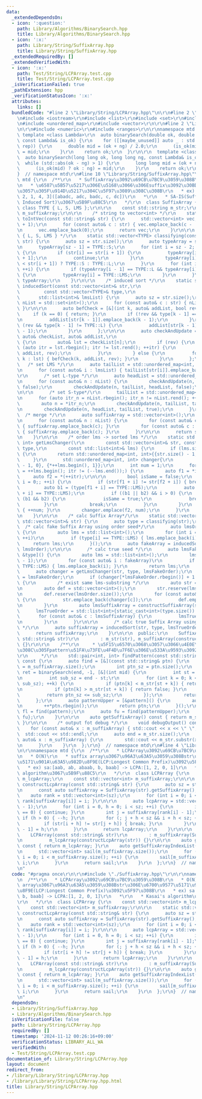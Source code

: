 ```yaml
---
data:
  _extendedDependsOn:
  - icon: ':question:'
    path: Library/Algorithms/BinarySearch.hpp
    title: Library/Algorithms/BinarySearch.hpp
  - icon: ':x:'
    path: Library/String/SuffixArray.hpp
    title: Library/String/SuffixArray.hpp
  _extendedRequiredBy: []
  _extendedVerifiedWith:
  - icon: ':x:'
    path: Test/String/LCPArray.test.cpp
    title: Test/String/LCPArray.test.cpp
  _isVerificationFailed: true
  _pathExtension: hpp
  _verificationStatusIcon: ':x:'
  attributes:
    links: []
  bundledCode: "#line 2 \"Library/String/LCPArray.hpp\"\n\r\n#line 2 \"Library/String/SuffixArray.hpp\"\
    \n#include <iostream>\r\n#include <list>\r\n#include <set>\r\n#include <string>\r\
    \n#include <unordered_map>\r\n#include <vector>\r\n\r\n#line 2 \"Library/Algorithms/BinarySearch.hpp\"\
    \n\r\n#include <numeric>\r\n#include <ranges>\r\n\r\nnamespace mtd {\r\n\r\n \
    \ template <class Lambda>\r\n  auto binarySearch(double ok, double ng, int rep,\
    \ const Lambda& is_ok) {\r\n    for ([[maybe_unused]] auto _ : std::views::iota(0,\
    \ rep)) {\r\n      double mid = (ok + ng) / 2.0;\r\n      (is_ok(mid) ? ok : ng)\
    \ = mid;\r\n    }\r\n    return ok;\r\n  }\r\n\r\n  template <class Lambda>\r\n\
    \  auto binarySearch(long long ok, long long ng, const Lambda& is_ok) {\r\n  \
    \  while (std::abs(ok - ng) > 1) {\r\n      long long mid = (ok + ng) >> 1;\r\n\
    \      (is_ok(mid) ? ok : ng) = mid;\r\n    }\r\n    return ok;\r\n  }\r\n\r\n\
    }  // namespace mtd\r\n#line 10 \"Library/String/SuffixArray.hpp\"\n\r\nnamespace\
    \ mtd {\r\n  /**\r\n   * SuffixArray\u3092\u69CB\u7BC9\u3059\u308B\r\n   * O(N)\r\
    \n   * \u6587\u5B57\u5217\u306E\u5168\u3066\u306Esuffix\u3092\u30BD\u30FC\u30C8\
    \u3057\u305F\u914D\u5217\u304C\u5F97\u3089\u308C\u308B\r\n   * ex) abadc -> [0,\
    \ 2, 1, 4, 3]([abadc, adc, badc, c, dc])\r\n   *\r\n   * SA-IS(Suffix Array -\
    \ Induced Sort)\u3067\u5B9F\u88C5\r\n   */\r\n  class SuffixArray {\r\n    enum\
    \ class TYPE { L, S, LMS };\r\n\r\n    const std::string m_str;\r\n    const std::vector<int>\
    \ m_suffixArray;\r\n\r\n    /* string to vector<int> */\r\n    static std::vector<int>\
    \ toIntVec(const std::string& str) {\r\n      std::vector<int> vec;\r\n      vec.reserve(str.size()\
    \ + 1);\r\n      for (const auto& c : str) { vec.emplace_back(c - '0' + 1); }\r\
    \n      vec.emplace_back(0);\r\n      return vec;\r\n    }\r\n\r\n    /* classify\
    \ { L, S, LMS } */\r\n    static std::vector<TYPE> classifying(const std::vector<int>&\
    \ str) {\r\n      auto sz = str.size();\r\n      auto typeArray = std::vector<TYPE>(sz);\r\
    \n      typeArray[sz - 1] = TYPE::S;\r\n      for (int i = sz - 2; i >= 0; --i)\
    \ {\r\n        if (str[i] == str[i + 1]) {\r\n          typeArray[i] = typeArray[i\
    \ + 1];\r\n          continue;\r\n        }\r\n        typeArray[i] = (str[i]\
    \ < str[i + 1]) ? TYPE::S : TYPE::L;\r\n      }\r\n      for (int i = 1; i < sz;\
    \ ++i) {\r\n        if (typeArray[i - 1] == TYPE::L && typeArray[i] == TYPE::S)\
    \ {\r\n          typeArray[i] = TYPE::LMS;\r\n        }\r\n      }\r\n      return\
    \ typeArray;\r\n    }\r\n\r\n    /* induced sort */\r\n    static std::vector<int>\
    \ inducedSort(const std::vector<int>& str,\r\n                               \
    \         const std::vector<TYPE>& type,\r\n                                 \
    \       std::list<int>& lmsList) {\r\n      auto sz = str.size();\r\n      auto\
    \ nList = std::set<int>();\r\n      for (const auto& c : str) { nList.emplace(c);\
    \ }\r\n\r\n      auto befCheck = [&](int k, auto& addList, bool rev) {\r\n   \
    \     if (k == 0) { return; }\r\n        if (!rev && type[k - 1] == TYPE::L) {\r\
    \n          addList[str[k - 1]].emplace_back(k - 1);\r\n        }\r\n        if\
    \ (rev && type[k - 1] != TYPE::L) {\r\n          addList[str[k - 1]].emplace_front(k\
    \ - 1);\r\n        }\r\n      };\r\n\r\n      auto checkAndUpdate = [&](int n,\
    \ auto& checkList, auto& addList,\r\n                                bool rev)\
    \ {\r\n        auto& lst = checkList[n];\r\n        if (rev) {\r\n          for\
    \ (auto itr = lst.rbegin(); itr != lst.rend(); ++itr) {\r\n            befCheck(*itr,\
    \ addList, rev);\r\n          }\r\n        } else {\r\n          for (const auto&\
    \ k : lst) { befCheck(k, addList, rev); }\r\n        }\r\n      };\r\n\r\n   \
    \   /* set LMS */\r\n      auto tailList = std::unordered_map<int, std::list<int>>();\r\
    \n      for (const auto& i : lmsList) { tailList[str[i]].emplace_back(i); }\r\n\
    \r\n      /* set L-type */\r\n      auto headList = std::unordered_map<int, std::list<int>>();\r\
    \n      for (const auto& n : nList) {\r\n        checkAndUpdate(n, headList, headList,\
    \ false);\r\n        checkAndUpdate(n, tailList, headList, false);\r\n      }\r\
    \n\r\n      /* set S-type*/\r\n      tailList = std::unordered_map<int, std::list<int>>();\r\
    \n      for (auto itr_n = nList.rbegin(); itr_n != nList.rend(); ++itr_n) {\r\n\
    \        auto n = *itr_n;\r\n        checkAndUpdate(n, tailList, tailList, true);\r\
    \n        checkAndUpdate(n, headList, tailList, true);\r\n      }\r\n\r\n    \
    \  /* merge */\r\n      auto suffixArray = std::vector<int>();\r\n      suffixArray.reserve(sz);\r\
    \n      for (const auto& n : nList) {\r\n        for (const auto& c : headList[n])\
    \ { suffixArray.emplace_back(c); }\r\n        for (const auto& c : tailList[n])\
    \ { suffixArray.emplace_back(c); }\r\n      }\r\n\r\n      return suffixArray;\r\
    \n    }\r\n\r\n    /* order lms -> sorted lms */\r\n    static std::unordered_map<int,\
    \ int> getLmsChanger(\r\n        const std::vector<int>& str, const std::vector<TYPE>&\
    \ type,\r\n        const std::list<int>& lms) {\r\n      if (lms.size() == 1)\
    \ {\r\n        return std::unordered_map<int, int>{{str.size() - 1, 0}};\r\n \
    \     }\r\n      std::unordered_map<int, int> changer{\r\n          {static_cast<int>(str.size())\
    \ - 1, 0}, {*++lms.begin(), 1}};\r\n      int num = 1;\r\n      for (auto itr\
    \ = ++lms.begin(); itr != (--lms.end());) {\r\n        auto f1 = *itr;\r\n   \
    \     auto f2 = *(++itr);\r\n\r\n        bool isSame = false;\r\n        for (int\
    \ i = 0;; ++i) {\r\n          if (str[f1 + i] != str[f2 + i]) { break; }\r\n \
    \         auto b1 = (type[f1 + i] == TYPE::LMS);\r\n          auto b2 = (type[f2\
    \ + i] == TYPE::LMS);\r\n          if ((b1 || b2) && i > 0) {\r\n            if\
    \ (b1 && b2) {\r\n              isSame = true;\r\n              break;\r\n   \
    \         }\r\n            break;\r\n          }\r\n        }\r\n        if (!isSame)\
    \ { ++num; }\r\n        changer.emplace(f2, num);\r\n      }\r\n      return changer;\r\
    \n    }\r\n\r\n    /* calc Suffix Array*/\r\n    static std::vector<int> constructSuffixArray(const\
    \ std::vector<int>& str) {\r\n      auto type = classifying(str);\r\n\r\n    \
    \  /* calc fake Suffix Array using order seed*/\r\n      auto lmsOrder = [&type]()\
    \ {\r\n        auto lms = std::list<int>();\r\n        for (int i = 0; i < type.size();\
    \ ++i)\r\n          if (type[i] == TYPE::LMS) { lms.emplace_back(i); }\r\n   \
    \     return lms;\r\n      }();\r\n      auto fakeArray = inducedSort(str, type,\
    \ lmsOrder);\r\n\r\n      /* calc true seed */\r\n      auto lmsFakeOrder = [&fakeArray,\
    \ &type]() {\r\n        auto lms = std::list<int>();\r\n        lms.emplace_back(static_cast<int>(type.size())\
    \ - 1);\r\n        for (const auto& i : fakeArray)\r\n          if (type[i] ==\
    \ TYPE::LMS) { lms.emplace_back(i); }\r\n        return lms;\r\n      }();\r\n\
    \      auto changer = getLmsChanger(str, type, lmsFakeOrder);\r\n      auto& lmsTrueOrder\
    \ = lmsFakeOrder;\r\n      if (changer[*lmsFakeOrder.rbegin()] + 1 < lmsFakeOrder.size())\
    \ {\r\n        /* exist same lms-substring */\r\n        auto str = std::vector<int>();\r\
    \n        auto def = std::vector<int>();\r\n        str.reserve(lmsOrder.size());\r\
    \n        def.reserve(lmsOrder.size());\r\n        for (const auto& c : lmsOrder)\
    \ {\r\n          str.emplace_back(changer[c]);\r\n          def.emplace_back(c);\r\
    \n        }\r\n        auto lmsSuffixArray = constructSuffixArray(str);\r\n  \
    \      lmsTrueOrder = std::list<int>{static_cast<int>(type.size()) - 1};\r\n \
    \       for (const auto& c : lmsSuffixArray) {\r\n          lmsTrueOrder.emplace_back(def[c]);\r\
    \n        }\r\n      }\r\n\r\n      /* calc true Suffix Array using true seed\
    \ */\r\n      auto suffixArray = inducedSort(str, type, lmsTrueOrder);\r\n\r\n\
    \      return suffixArray;\r\n    }\r\n\r\n  public:\r\n    SuffixArray(const\
    \ std::string& str)\r\n        : m_str(str), m_suffixArray(constructSuffixArray(toIntVec(str)))\
    \ {}\r\n\r\n    /**\r\n     * \u5F15\u6570\u3068\u3057\u3066\u4E0E\u3048\u3089\
    \u308C\u305Fpattern\u51FA\u73FE\u4F4D\u7F6E\u306E\u533A\u9593\u3092\u8FD4\u3059\
    \r\n     */\r\n    std::pair<int, int> findPattern(const std::string& pattern)\
    \ const {\r\n      auto find = [&](const std::string& ptn) {\r\n        int end\
    \ = m_suffixArray.size();\r\n        int ptn_sz = ptn.size();\r\n        auto\
    \ ret = binarySearch(end, -1, [&](int mid) {\r\n          int st = m_suffixArray[mid];\r\
    \n          int sub_sz = end - st;\r\n          for (int k = 0; k < std::min(ptn_sz,\
    \ sub_sz); ++k) {\r\n            if (ptn[k] < m_str[st + k]) { return true; }\r\
    \n            if (ptn[k] > m_str[st + k]) { return false; }\r\n          }\r\n\
    \          return ptn_sz <= sub_sz;\r\n        });\r\n        return ret;\r\n\
    \      };\r\n      auto patternUpper = [&pattern]() {\r\n        auto ptn = pattern;\r\
    \n        ++*ptn.rbegin();\r\n        return ptn;\r\n      }();\r\n      auto\
    \ fl = find(pattern);\r\n      auto fu = find(patternUpper);\r\n      return {fl,\
    \ fu};\r\n    }\r\n\r\n    auto getSuffixArray() const { return m_suffixArray;\
    \ }\r\n\r\n    /* output fot debug */\r\n    void debugOutput() const {\r\n  \
    \    for (const auto& x : m_suffixArray) { std::cout << x << \" \"; }\r\n    \
    \  std::cout << std::endl;\r\n      auto end = m_str.size();\r\n      for (const\
    \ auto& x : m_suffixArray) {\r\n        std::cout << m_str.substr(x, end) << std::endl;\r\
    \n      }\r\n    }\r\n  };\r\n}  // namespace mtd\r\n#line 4 \"Library/String/LCPArray.hpp\"\
    \n\r\nnamespace mtd {\r\n  /**\r\n   * LCPArray\u3092\u69CB\u7BC9\u3059\u308B\r\
    \n   * O(N)\r\n   * suffix array\u3067\u96A3\u63A5\u3059\u308Bstr\u306E\u6700\u9577\
    \u5171\u901A\u63A5\u982D\u8F9E(LCP:Longest Common Prefix)\u3092\u5F97\u308B\r\n\
    \   * ex) sa:[aab, ab, abaab, b, baab] -> LCPA:[1, 2, 0, 1]\r\n   *\r\n   * Kasai's\
    \ algorithm\u3067\u5B9F\u88C5\r\n   */\r\n  class LCPArray {\r\n    const std::vector<int>\
    \ m_lcpArray;\r\n    const std::vector<int> m_suffixArray;\r\n\r\n    static std::vector<int>\
    \ constructLcpArray(const std::string& str) {\r\n      auto sz = str.size();\r\
    \n      const auto suffixArray = SuffixArray(str).getSuffixArray();\r\n\r\n  \
    \    auto rank = std::vector<int>(sz);\r\n      for (int i = 0; i < sz; ++i) {\
    \ rank[suffixArray[i]] = i; }\r\n\r\n      auto lcpArray = std::vector<int>(sz\
    \ - 1);\r\n      for (int i = 0, h = 0; i < sz; ++i) {\r\n        if (rank[i]\
    \ == 0) { continue; }\r\n        int j = suffixArray[rank[i] - 1];\r\n       \
    \ if (h > 0) { --h; }\r\n        for (; j + h < sz && i + h < sz; ++h) {\r\n \
    \         if (str[i + h] != str[j + h]) { break; }\r\n        }\r\n        lcpArray[rank[i]\
    \ - 1] = h;\r\n      }\r\n      return lcpArray;\r\n    }\r\n\r\n  public:\r\n\
    \    LCPArray(const std::string& str)\r\n        : m_suffixArray(SuffixArray(str).getSuffixArray()),\r\
    \n          m_lcpArray(constructLcpArray(str)) {}\r\n\r\n    auto getLCPArray()\
    \ const { return m_lcpArray; }\r\n    auto getSuffixArrayIndexList() const {\r\
    \n      std::vector<int> sail(m_suffixArray.size());\r\n      for (unsigned int\
    \ i = 0; i < m_suffixArray.size(); ++i) {\r\n        sail[m_suffixArray[i]] =\
    \ i;\r\n      }\r\n      return sail;\r\n    }\r\n  };\r\n}  // namespace mtd\r\
    \n"
  code: "#pragma once\r\n\r\n#include \"./SuffixArray.hpp\"\r\n\r\nnamespace mtd {\r\
    \n  /**\r\n   * LCPArray\u3092\u69CB\u7BC9\u3059\u308B\r\n   * O(N)\r\n   * suffix\
    \ array\u3067\u96A3\u63A5\u3059\u308Bstr\u306E\u6700\u9577\u5171\u901A\u63A5\u982D\
    \u8F9E(LCP:Longest Common Prefix)\u3092\u5F97\u308B\r\n   * ex) sa:[aab, ab, abaab,\
    \ b, baab] -> LCPA:[1, 2, 0, 1]\r\n   *\r\n   * Kasai's algorithm\u3067\u5B9F\u88C5\
    \r\n   */\r\n  class LCPArray {\r\n    const std::vector<int> m_lcpArray;\r\n\
    \    const std::vector<int> m_suffixArray;\r\n\r\n    static std::vector<int>\
    \ constructLcpArray(const std::string& str) {\r\n      auto sz = str.size();\r\
    \n      const auto suffixArray = SuffixArray(str).getSuffixArray();\r\n\r\n  \
    \    auto rank = std::vector<int>(sz);\r\n      for (int i = 0; i < sz; ++i) {\
    \ rank[suffixArray[i]] = i; }\r\n\r\n      auto lcpArray = std::vector<int>(sz\
    \ - 1);\r\n      for (int i = 0, h = 0; i < sz; ++i) {\r\n        if (rank[i]\
    \ == 0) { continue; }\r\n        int j = suffixArray[rank[i] - 1];\r\n       \
    \ if (h > 0) { --h; }\r\n        for (; j + h < sz && i + h < sz; ++h) {\r\n \
    \         if (str[i + h] != str[j + h]) { break; }\r\n        }\r\n        lcpArray[rank[i]\
    \ - 1] = h;\r\n      }\r\n      return lcpArray;\r\n    }\r\n\r\n  public:\r\n\
    \    LCPArray(const std::string& str)\r\n        : m_suffixArray(SuffixArray(str).getSuffixArray()),\r\
    \n          m_lcpArray(constructLcpArray(str)) {}\r\n\r\n    auto getLCPArray()\
    \ const { return m_lcpArray; }\r\n    auto getSuffixArrayIndexList() const {\r\
    \n      std::vector<int> sail(m_suffixArray.size());\r\n      for (unsigned int\
    \ i = 0; i < m_suffixArray.size(); ++i) {\r\n        sail[m_suffixArray[i]] =\
    \ i;\r\n      }\r\n      return sail;\r\n    }\r\n  };\r\n}  // namespace mtd\r\
    \n"
  dependsOn:
  - Library/String/SuffixArray.hpp
  - Library/Algorithms/BinarySearch.hpp
  isVerificationFile: false
  path: Library/String/LCPArray.hpp
  requiredBy: []
  timestamp: '2024-11-12 00:26:16+09:00'
  verificationStatus: LIBRARY_ALL_WA
  verifiedWith:
  - Test/String/LCPArray.test.cpp
documentation_of: Library/String/LCPArray.hpp
layout: document
redirect_from:
- /library/Library/String/LCPArray.hpp
- /library/Library/String/LCPArray.hpp.html
title: Library/String/LCPArray.hpp
---
```

